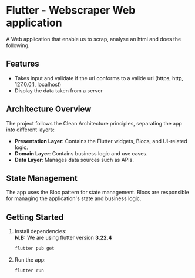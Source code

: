 
# Flutter - Webscraper Web application

A Web application that enable us to scrap, analyse an html and does the following.

## Features

- Takes input and validate if the url conforms to a valide url (https, http, 127.0.0.1, localhost)
- Display the data taken from a server

## Architecture Overview

The project follows the Clean Architecture principles, separating the app into different layers:

- **Presentation Layer**: Contains the Flutter widgets, Blocs, and UI-related logic.
- **Domain Layer**: Contains business logic and use cases.
- **Data Layer**: Manages data sources such as APIs.

## State Management

The app uses the Bloc pattern for state management. Blocs are responsible for managing the application's state and business logic.

## Getting Started

1. Install dependencies:\
   **N.B:** We are using flutter version **3.22.4**

   ```bash
   flutter pub get

2. Run the app:

   ```bash
   flutter run


